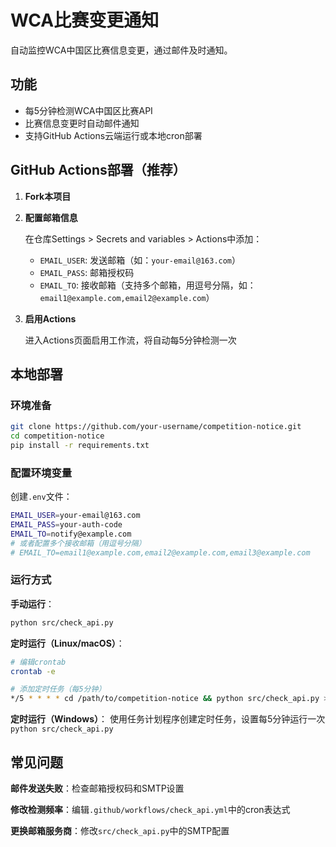 # WCA比赛变更通知

自动监控WCA中国区比赛信息变更，通过邮件及时通知。

## 功能

- 每5分钟检测WCA中国区比赛API
- 比赛信息变更时自动邮件通知
- 支持GitHub Actions云端运行或本地cron部署

## GitHub Actions部署（推荐）

1. **Fork本项目**

2. **配置邮箱信息**

   在仓库Settings > Secrets and variables > Actions中添加：
   - `EMAIL_USER`: 发送邮箱（如：`your-email@163.com`）
   - `EMAIL_PASS`: 邮箱授权码
   - `EMAIL_TO`: 接收邮箱（支持多个邮箱，用逗号分隔，如：`email1@example.com,email2@example.com`）

3. **启用Actions**

   进入Actions页面启用工作流，将自动每5分钟检测一次

## 本地部署

### 环境准备

```bash
git clone https://github.com/your-username/competition-notice.git
cd competition-notice
pip install -r requirements.txt
```

### 配置环境变量

创建`.env`文件：

```bash
EMAIL_USER=your-email@163.com
EMAIL_PASS=your-auth-code
EMAIL_TO=notify@example.com
# 或者配置多个接收邮箱（用逗号分隔）
# EMAIL_TO=email1@example.com,email2@example.com,email3@example.com
```

### 运行方式

**手动运行**：

```bash
python src/check_api.py
```

**定时运行（Linux/macOS）**：

```bash
# 编辑crontab
crontab -e

# 添加定时任务（每5分钟）
*/5 * * * * cd /path/to/competition-notice && python src/check_api.py >> /var/log/competition-notice.log 2>&1
```

**定时运行（Windows）**：
使用任务计划程序创建定时任务，设置每5分钟运行一次`python src/check_api.py`

## 常见问题

**邮件发送失败**：检查邮箱授权码和SMTP设置

**修改检测频率**：编辑`.github/workflows/check_api.yml`中的cron表达式

**更换邮箱服务商**：修改`src/check_api.py`中的SMTP配置
